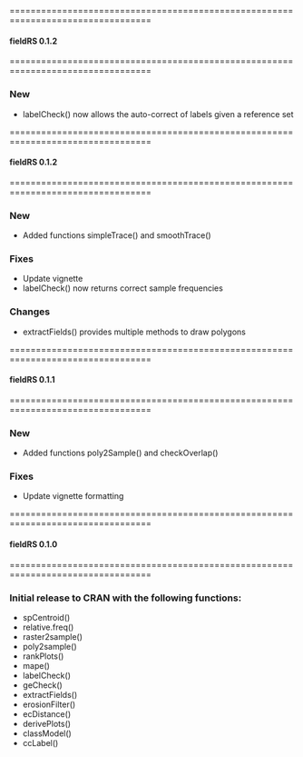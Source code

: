 
=================================================================================

#### fieldRS 0.1.2

=================================================================================

### New
  * labelCheck() now allows the auto-correct of labels given a reference set 


=================================================================================

#### fieldRS 0.1.2

=================================================================================

### New
  * Added functions simpleTrace() and smoothTrace()
  
### Fixes
  * Update vignette
  * labelCheck() now returns correct sample frequencies

### Changes
  * extractFields() provides multiple methods to draw polygons

=================================================================================

#### fieldRS 0.1.1

=================================================================================

### New
  * Added functions poly2Sample() and checkOverlap()
  
### Fixes
  * Update vignette formatting

=================================================================================

#### fieldRS 0.1.0

=================================================================================

### Initial release to CRAN with the following functions:
  * spCentroid()
  * relative.freq()
  * raster2sample()
  * poly2sample()
  * rankPlots()
  * mape()
  * labelCheck()
  * geCheck()
  * extractFields()
  * erosionFilter()
  * ecDistance()
  * derivePlots()
  * classModel()
  * ccLabel()
  
  
